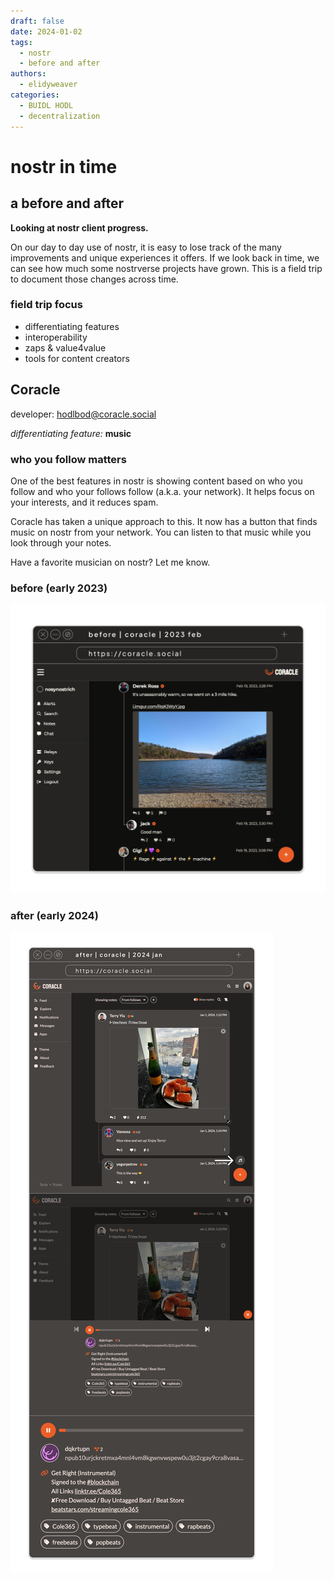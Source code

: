 ```yaml
---
draft: false 
date: 2024-01-02 
tags:
  - nostr
  - before and after
authors:
  - elidyweaver
categories:
  - BUIDL HODL
  - decentralization
---
```


# nostr in time
## a before and after

**Looking at nostr client progress.** 

<!-- excerpt ends before this -->

On our day to day use of nostr, it is easy to lose track of the many improvements and unique experiences it offers. If we look back in time, we can see how much some nostrverse projects have grown. This is a field trip to document those changes across time.

### field trip focus

- differentiating features
- interoperability
- zaps & value4value
- tools for content creators  



## Coracle
developer: [hodlbod@coracle.social](https://nostr.com/npub1jlrs53pkdfjnts29kveljul2sm0actt6n8dxrrzqcersttvcuv3qdjynqn)

*differentiating feature:* **music**

### who you follow matters

One of the best features in nostr is showing content based on who you follow and who your follows follow (a.k.a. your network). It helps focus on your interests, and it reduces spam. 

Coracle has taken a unique approach to this. It now has a button that finds music on nostr from your network. You can listen to that music while you look through your notes. 

Have a favorite musician on nostr? Let me know.

### before (early 2023)
[![Nostr in time: Coracle screenshot from february 2023](../../../../assets/images/nostr-in-time/nostr-in-time-coracle-2023-02-feb.png)](https://coracle.social 'coracle social website')

### after (early 2024)
[![Nostr in time: Coracle screenshot from january 2024](../../../../assets/images/nostr-in-time/nostr-in-time-coracle-2024-01-jan.png)](https://coracle.social 'coracle social website')
